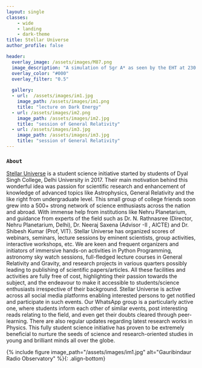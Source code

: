 ```yaml
---
layout: single
classes:
    - wide
    - landing
    - dark-theme
title: Stellar Universe
author_profile: false

header:
  overlay_image: /assets/images/M87.png
  image_description: "A simulation of Sgr A* as seen by the EHT at 230 GHz" 
  overlay_color: "#000"
  overlay_filter: "0.5"
  
  gallery:
  - url:  /assets/images/im1.jpg
    image_path: /assets/images/im1.png
    title: "lecture on Dark Energy"
  - url: /assets/images/im2.png
    image_path: /assets/images/im2.jpg
    title: "session of General Relativity"
  - url: /assets/images/im3.jpg
    image_path: /assets/images/im3.jpg
    title: "session of General Relativity"
---
```

### `About`

[Stellar Universe](http://www.facebook.com/stellaruniverse1) is a student science initiative started by students of Dyal Singh College, Delhi University in 2017. Their main motivation behind this wonderful idea was passion for scientific research and enhancement of knowledge of advanced topics like Astrophysics, General Relativity and the like right from undergraduate level. This small group of college friends soon grew into a 500+ strong network of science enthusiasts across the nation and abroad. With immense help from institutions like Nehru Planetarium, and guidance from experts of the field such as Dr. N. Rathnasree (Director, Nehru Planetarium, Delhi), Dr. Neeraj Saxena (Advisor -II , AICTE) and Dr. Shibesh Kumar (Prof, VIT). Stellar Universe has organized scores of webinars, seminars, lecture sessions by eminent scientists, group activities, interactive workshops, etc. We are keen and frequent organizers and initiators of immersive hands-on activities in Python Programming, astronomy sky watch sessions, full-fledged lecture courses in General Relativity and Gravity, and research projects in various quarters possibly leading to publishing of scientific papers/articles. All these facilities and activities are fully free of cost, highlighting their passion towards the subject, and the endeavour to make it accessible to students/science enthusiasts irrespective of their background. Stellar Universe is active across all social media platforms enabling interested persons to get notified and participate in such events. Our WhatsApp group is a particularly active one, where students inform each other of similar events, post interesting reads relating to the field, and even get their doubts cleared through peer-learning. There are also regular updates regarding latest research works in Physics. This fully student science initiative has proven to be extremely beneficial to nurture the seeds of science and research-oriented studies in young and brilliant minds all over the globe.


{% include figure image_path="/assets/images/im1.jpg" alt="Gauribindaur Radio Observatory" %}{: .align-bottom}
